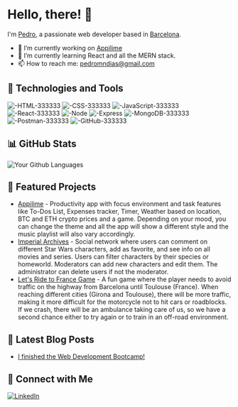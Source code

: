 # Hello, there! 👋

I'm [Pedro](https://webpedro.netlify.app/), a passionate web developer based in [Barcelona](https://maps.google.com/?q=Barcelona).

- 🔭 I’m currently working on [Appilime](https://github.com/pedromndias/appilime-client)
- 🌱 I’m currently learning React and all the MERN stack.
- 📫 How to reach me: [pedromndias@gmail.com](mailto:pedromndias@gmail.com)



## 🚀 Technologies and Tools

![-HTML-333333](https://github.com/pedromndias/pedromndias/assets/59458685/5aaf4af3-69a5-4c0c-92ef-2dfa46a6e1c2)
![-CSS-333333](https://github.com/pedromndias/pedromndias/assets/59458685/669df20e-72bc-4ec4-8da7-572ed8604004)
![-JavaScript-333333](https://github.com/pedromndias/pedromndias/assets/59458685/b56b6624-b7b1-4ddf-bc0f-e3d225b7785f)
![-React-333333](https://github.com/pedromndias/pedromndias/assets/59458685/6726eed5-e26e-4c45-84a7-1eac2a358bd4)
![-Node](https://github.com/pedromndias/pedromndias/assets/59458685/8398276a-8603-45a5-ae9a-64460dc40f90)
![-Express](https://github.com/pedromndias/pedromndias/assets/59458685/6a6f1930-72e0-48c5-8a54-510dba4a4e91)
![-MongoDB-333333](https://github.com/pedromndias/pedromndias/assets/59458685/1140b502-1fcd-4a6d-99d1-a371ab3c987c)
![-Postman-333333](https://github.com/pedromndias/pedromndias/assets/59458685/e6583521-f261-49d1-bed6-9d01964a7bd4)
![-GitHub-333333](https://github.com/pedromndias/pedromndias/assets/59458685/56fcf751-749b-419c-98f0-fe209be8c522)



## 📊 GitHub Stats

[comment]:<![Your GitHub Stats](https://github-readme-stats.vercel.app/api?username=pedromndias&show_icons=true&theme=radical)>

![Your Github Languages](https://github-readme-stats-eight-theta.vercel.app/api/top-langs/?username=pedromndias&layout=compact&langs_count=8&theme=radical)


## 🌟 Featured Projects

- [Appilime](https://github.com/pedromndias/appilime-client) - Productivity app with focus environment and task features like To-Dos List, Expenses tracker, Timer, Weather based on location, BTC and ETH crypto prices and a game. Depending on your mood, you can change the theme and all the app will show a different style and the music playlist will also vary accordingly.
- [Imperial Archives](https://github.com/pedromndias/imperial-archives) - Social network where users can comment on different Star Wars characters, add as favorite, and see info on all movies and series. Users can filter characters by their species or homeworld. Moderators can add new characters and edit them. The administrator can delete users if not the moderator.
- [Let's Ride to France Game](https://github.com/pedromndias/lets-ride-to-france-game) - A fun game where the player needs to avoid traffic on the highway from Barcelona until Toulouse (France). When reaching different cities (Girona and Toulouse), there will be more traffic, making it more difficult for the motorcycle not to hit cars or roadblocks. If we crash, there will be an ambulance taking care of us, so we have a second chance either to try again or to train in an off-road environment.

## 📝 Latest Blog Posts

- [I finished the Web Development Bootcamp!]([https://your-blog-url.com/post1](https://webpedro.netlify.app/blog.html))

## 🤝 Connect with Me

[![LinkedIn](https://img.shields.io/badge/LinkedIn-Profile-blue)](https://www.linkedin.com/in/pedro-flores-dias/)
